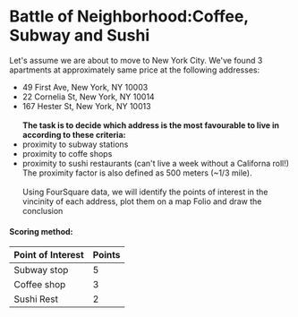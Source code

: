 # Battle of Neighborhood:Coffee, Subway and Sushi

Let's assume we are about to move to New York City. We've found 3 apartments at approximately same price at the following addresses:
- 49 First Ave, New York, NY 10003 
- 22 Cornelia St, New York, NY 10014
- 167 Hester St, New York, NY 10013
<br><br>
**The task is to decide which address is the most favourable to live in according to these criteria:**
- proximity to subway stations
- proximity to coffe shops 
- proximity to sushi restaurants (can't live a week without a Californa roll!)
The proximity factor is also defined as 500 meters (~1/3 mile).
<br><br>Using FourSquare data, we will identify the points of interest in the vincinity of each address, plot them on a map Folio and draw the conclusion
#### Scoring method:

|Point of Interest|Points|
|-----------|------|
|Subway stop|5     | 
|Coffee shop|3     | 
|Sushi Rest |2     | 
